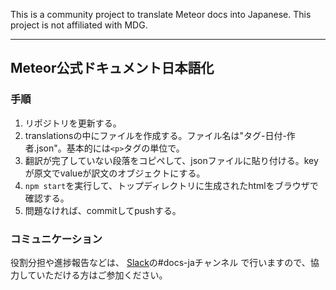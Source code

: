 This is a community project to translate Meteor docs into Japanese.
This project is not affiliated with MDG.

----

## Meteor公式ドキュメント日本語化

### 手順

1. リポジトリを更新する。
2. translationsの中にファイルを作成する。ファイル名は"タグ-日付-作者.json"。基本的には`<p>`タグの単位で。
3. 翻訳が完了していない段落をコピペして、jsonファイルに貼り付ける。keyが原文でvalueが訳文のオブジェクトにする。
4. `npm start`を実行して、トップディレクトリに生成されたhtmlをブラウザで確認する。
5. 問題なければ、commitしてpushする。


### コミュニケーション

役割分担や進捗報告などは、
[Slack](https://meteor-fan.herokuapp.com/)の#docs-jaチャンネル
で行いますので、協力していただける方はご参加ください。
